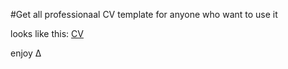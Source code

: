 #Get all professionaal
CV template for anyone who want to use it

looks like this: [CV](http://liooil.neocities.org/CV/CV.html)

enjoy ∆
